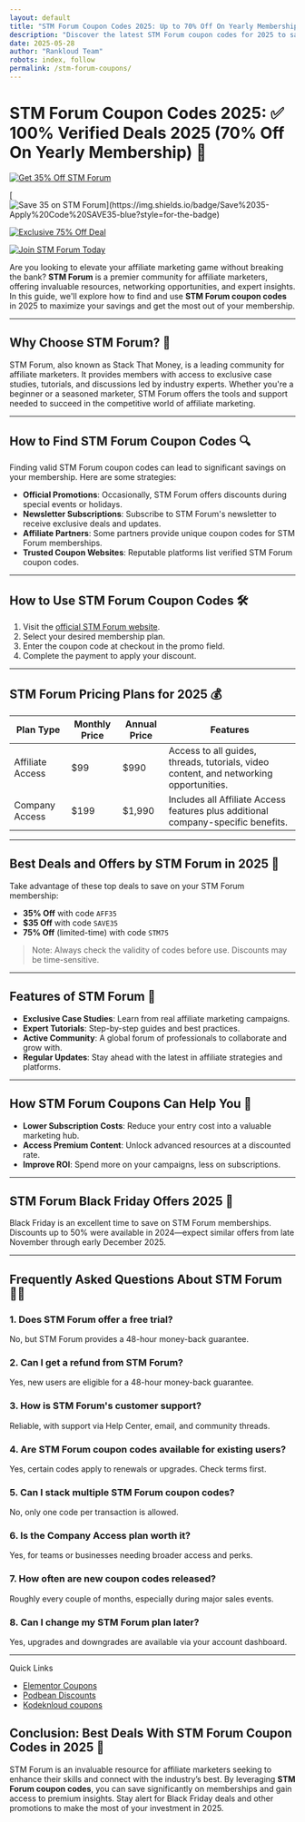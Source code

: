 ```yaml
---
layout: default
title: "STM Forum Coupon Codes 2025: Up to 70% Off On Yearly Membership"
description: "Discover the latest STM Forum coupon codes for 2025 to save on premium affiliate marketing memberships. Up to 70% Off On Yearly Membership"
date: 2025-05-28
author: "Rankloud Team"
robots: index, follow
permalink: /stm-forum-coupons/
---
```


# STM Forum Coupon Codes 2025: ✅ 100% Verified Deals 2025  (70% Off On Yearly Membership) 🚀

[![Get 35% Off STM Forum](https://img.shields.io/badge/Get%2035%25%20Off-Use%20Code%20AFF35-brightgreen?style=for-the-badge)](https://affiliateworldforum.com/v2/)

[![Save $35 on STM Forum](https://img.shields.io/badge/Save%20$35-Apply%20Code%20SAVE35-blue?style=for-the-badge)](https://affiliateworldforum.com/v2/)

[![Exclusive 75% Off Deal](https://img.shields.io/badge/Get%2075%25%20Off-Limited%20Time%20Only-orange?style=for-the-badge)](https://affiliateworldforum.com/v2/)

[![Join STM Forum Today](https://img.shields.io/badge/Join%20STM%20Forum-Start%20Saving%20Now-purple?style=for-the-badge)](https://affiliateworldforum.com/v2/)


Are you looking to elevate your affiliate marketing game without breaking the bank? **STM Forum** is a premier community 
for affiliate marketers, offering invaluable resources, networking opportunities, and expert insights. In this guide, we'll explore how to find and use **STM Forum coupon codes** in 2025 to maximize your savings and get the most out of your membership.

---

## Why Choose STM Forum? 🌟

STM Forum, also known as Stack That Money, is a leading community for affiliate marketers. 
It provides members with access to exclusive case studies, tutorials, and discussions led by industry experts. Whether you're a beginner or a seasoned marketer, STM Forum offers the tools and support needed to succeed in the competitive world of affiliate marketing.

---

## How to Find STM Forum Coupon Codes 🔍

Finding valid STM Forum coupon codes can lead to significant savings on your membership. Here are some strategies:

- **Official Promotions**: Occasionally, STM Forum offers discounts during special events or holidays.
- **Newsletter Subscriptions**: Subscribe to STM Forum's newsletter to receive exclusive deals and updates.
- **Affiliate Partners**: Some partners provide unique coupon codes for STM Forum memberships.
- **Trusted Coupon Websites**: Reputable platforms list verified STM Forum coupon codes.

---

## How to Use STM Forum Coupon Codes 🛠️

1. Visit the [official STM Forum website](https://affiliateworldforum.com/v2/).
2. Select your desired membership plan.
3. Enter the coupon code at checkout in the promo field.
4. Complete the payment to apply your discount.

---

## STM Forum Pricing Plans for 2025 💰

| Plan Type        | Monthly Price | Annual Price | Features                                                                 |
|------------------|---------------|--------------|--------------------------------------------------------------------------|
| Affiliate Access | $99           | $990         | Access to all guides, threads, tutorials, video content, and networking opportunities. |
| Company Access   | $199          | $1,990       | Includes all Affiliate Access features plus additional company-specific benefits. |

---

## Best Deals and Offers by STM Forum in 2025 🎉

Take advantage of these top deals to save on your STM Forum membership:

- **35% Off** with code `AFF35`
- **$35 Off** with code `SAVE35`
- **75% Off** (limited-time) with code `STM75`

> Note: Always check the validity of codes before use. Discounts may be time-sensitive.

---

## Features of STM Forum 🔧

- **Exclusive Case Studies**: Learn from real affiliate marketing campaigns.
- **Expert Tutorials**: Step-by-step guides and best practices.
- **Active Community**: A global forum of professionals to collaborate and grow with.
- **Regular Updates**: Stay ahead with the latest in affiliate strategies and platforms.

---

## How STM Forum Coupons Can Help You 🤑

- **Lower Subscription Costs**: Reduce your entry cost into a valuable marketing hub.
- **Access Premium Content**: Unlock advanced resources at a discounted rate.
- **Improve ROI**: Spend more on your campaigns, less on subscriptions.

---

## STM Forum Black Friday Offers 2025 🎁

Black Friday is an excellent time to save on STM Forum memberships. Discounts up to 50% were available in 2024—expect 
similar offers from late November through early December 2025.

---

## Frequently Asked Questions About STM Forum 🙋‍♀️

### 1. Does STM Forum offer a free trial?
No, but STM Forum provides a 48-hour money-back guarantee.

### 2. Can I get a refund from STM Forum?
Yes, new users are eligible for a 48-hour money-back guarantee.

### 3. How is STM Forum's customer support?
Reliable, with support via Help Center, email, and community threads.

### 4. Are STM Forum coupon codes available for existing users?
Yes, certain codes apply to renewals or upgrades. Check terms first.

### 5. Can I stack multiple STM Forum coupon codes?
No, only one code per transaction is allowed.

### 6. Is the Company Access plan worth it?
Yes, for teams or businesses needing broader access and perks.

### 7. How often are new coupon codes released?
Roughly every couple of months, especially during major sales events.

### 8. Can I change my STM Forum plan later?
Yes, upgrades and downgrades are available via your account dashboard.

---
Quick Links

- [Elementor Coupons](https://rankloud.github.io/ibcs/elementor-coupon-codes/)
- [Podbean Discounts](https://rankloud.github.io/ibcs/podbean-coupon-codes/)
- [Kodeknloud coupons](https://rankloud.github.io/ibcs/kodeknloud-coupon-codes/)

## Conclusion: Best Deals With STM Forum Coupon Codes in 2025 🎯

STM Forum is an invaluable resource for affiliate marketers seeking to enhance their skills and connect with the industry’s 
best. By leveraging **STM Forum coupon codes**, you can save significantly on memberships and gain access to premium 
insights. Stay alert for Black Friday deals and other promotions to make the most of your investment in 2025.
